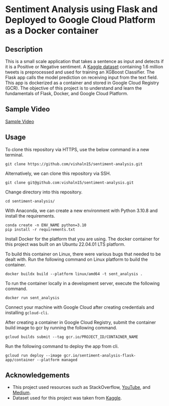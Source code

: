 # Sentiment Analysis using Flask and Deployed to Google Cloud Platform as a Docker container

## Description

This is a small scale application that takes a sentence as input and detects if it is a Positive or Negative sentiment. A [Kaggle dataset](https://www.kaggle.com/datasets/kazanova/sentiment140) containing 1.6 million tweets is preprocessed and used for training an XGBoost Classifier. The Flask app calls the model prediction on receiving input from the text field. This app is dockerized as a container and stored in Google Cloud Registry (GCR). The objective of this project is to understand and learn the fundamentals of Flask, Docker, and Google Cloud Platform.

## Sample Video

[Sample Video](./assets/sample_video.MP4)

## Usage

To clone this repository via HTTPS, use the below command in a new terminal.

```
git clone https://github.com/vishaln15/sentiment-analysis.git
```

Alternatively, we can clone this repository via SSH.

```
git clone git@github.com:vishaln15/sentiment-analysis.git
```

Change directory into this repository.

```
cd sentiment-analysis/
```

With Anaconda, we can create a new environment with Python 3.10.8 and install the requirements.

```
conda create -n ENV_NAME python=3.10
pip install -r requirements.txt
```

Install Docker for the platform that you are using. The docker container for this project was built on an Ubuntu 22.04.01 LTS platform.

To build this container on Linux, there were various bugs that needed to be dealt with. Run the following command on Linux platform to build the container.

```
docker buildx build --platform linux/amd64 -t sent_analysis .
```

To run the container locally in a development server, execute the following command.

```
docker run sent_analysis
```

Connect your machine with Google Cloud after creating credentials and installing `gcloud-cli`.

After creating a container in Google Cloud Registry, submit the container build image to gcr by running the following command.

```
gcloud builds submit --tag gcr.io/PROJECT_ID/CONTAINER_NAME
```

Run the following command to deploy the app from cli.

```
gcloud run deploy --image gcr.io/sentiment-analysis-flask-app/container --platform managed
```

## Acknowledgements

- This project used resources such as StackOverflow, [YouTube](https://youtu.be/zGP_nYmZd9c), and [Medium](https://towardsdatascience.com/deploy-a-dockerized-flask-app-to-google-cloud-platform-71d91b39b25e).
- Dataset used for this project was taken from [Kaggle](https://www.kaggle.com/datasets/kazanova/sentiment140).